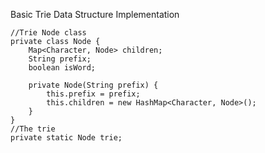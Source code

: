 Basic Trie Data Structure Implementation
```
//Trie Node class
private class Node {
    Map<Character, Node> children;
    String prefix;
    boolean isWord;

    private Node(String prefix) {
        this.prefix = prefix;
        this.children = new HashMap<Character, Node>();
    }
}
//The trie
private static Node trie;
```





